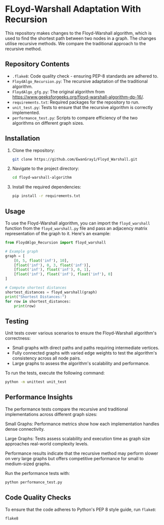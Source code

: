 # FLoyd-Warshall Adaptation With Recursion

This repository makes changes to the Floyd-Warshall algorithm, which is used to find the shortest path between two nodes in a graph. The changes utilise recursive methods. We compare the traditional approach to the recursive method.

## Repository Contents

- `.flake8`: Code quality check - ensuring PEP-8 standards are adhered to.
- `FloydAlgo_Recursion.py`: The recursive adaptation of the traditional algorithm.
- `FloydAlgo_gfg.py`: The original algorithm from https://www.geeksforgeeks.org/floyd-warshall-algorithm-dp-16/.
- `requirements.txt`: Required packages for the repository to run.
- `unit_test.py`: Tests to ensure that the recursive algorithm is correctly implemented.
- `performance_test.py`: Scripts to compare efficiency of the two algorithms on different graph sizes.

## Installation

1. Clone the repository:
   ```bash
   git clone https://github.com/EwanGray1/Floyd_Warshall.git
   ```

2. Navigate to the project directory:
   ```bash
   cd floyd-warshall-algorithm
   ```
   
3. Install the required dependencies:
   ```bash
   pip install -r requirements.txt
   ```

## Usage

To use the Floyd-Warshall algorithm, you can import the `floyd_warshall` function from the `floyd_warshall.py` file and pass an adjacency matrix representation of the graph to it. Here's an example:

```python
from FloydAlgo_Recursion import floyd_warshall

# Example graph
graph = [
    [0, 5, float('inf'), 10],
    [float('inf'), 0, 3, float('inf')],
    [float('inf'), float('inf'), 0, 1],
    [float('inf'), float('inf'), float('inf'), 0]
]

# Compute shortest distances
shortest_distances = floyd_warshall(graph)
print("Shortest Distances:")
for row in shortest_distances:
    print(row)
```

## Testing

Unit tests cover various scenarios to ensure the Floyd-Warshall algorithm's correctness:
- Small graphs with direct paths and paths requiring intermediate vertices.
- Fully connected graphs with varied edge weights to test the algorithm's consistency across all node pairs.
- Large graphs to assess the algorithm's scalability and performance.

To run the tests, execute the following command:

```bash
python -m unittest unit_test
```

## Performance Insights

The performance tests compare the recursive and traditional implementations across different graph sizes:

Small Graphs: Performance metrics show how each implementation handles dense connectivity.

Large Graphs: Tests assess scalability and execution time as graph size approaches real-world complexity levels.

Performance results indicate that the recursive method may perform slower on very large graphs but offers competitive performance for small to medium-sized graphs.

Run the performance tests with:

```bash
python performance_test.py
```

## Code Quality Checks

To ensure that the code adheres to Python's PEP 8 style guide, run `flake8`:

```bash
flake8
```
